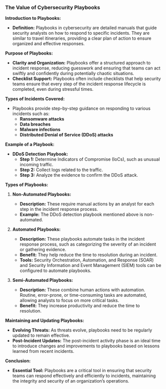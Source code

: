 ### The Value of Cybersecurity Playbooks

**Introduction to Playbooks:**
- **Definition:** Playbooks in cybersecurity are detailed manuals that guide security analysts on how to respond to specific incidents. They are similar to travel itineraries, providing a clear plan of action to ensure organized and effective responses.
  

**Purpose of Playbooks:**
- **Clarity and Organization:** Playbooks offer a structured approach to incident response, reducing guesswork and ensuring that teams can act swiftly and confidently during potentially chaotic situations.
- **Checklist Support:** Playbooks often include checklists that help security teams ensure that every step of the incident response lifecycle is completed, even during stressful times.

**Types of Incidents Covered:**
- Playbooks provide step-by-step guidance on responding to various incidents such as:
  - **Ransomware attacks**
  - **Data breaches**
  - **Malware infections**
  - **Distributed Denial of Service (DDoS) attacks**

**Example of a Playbook:**
- **DDoS Detection Playbook:** 
  - **Step 1:** Determine Indicators of Compromise (IoCs), such as unusual incoming traffic.
  - **Step 2:** Collect logs related to the traffic.
  - **Step 3:** Analyze the evidence to confirm the DDoS attack.

**Types of Playbooks:**

1. **Non-Automated Playbooks:**
   - **Description:** These require manual actions by an analyst for each step in the incident response process.
   - **Example:** The DDoS detection playbook mentioned above is non-automated.

2. **Automated Playbooks:**
   - **Description:** These playbooks automate tasks in the incident response process, such as categorizing the severity of an incident or gathering evidence.
   - **Benefit:** They help reduce the time to resolution during an incident.
   - **Tools:** Security Orchestration, Automation, and Response (SOAR) and Security Information and Event Management (SIEM) tools can be configured to automate playbooks.

3. **Semi-Automated Playbooks:**
   - **Description:** These combine human actions with automation. Routine, error-prone, or time-consuming tasks are automated, allowing analysts to focus on more critical tasks.
   - **Benefit:** They increase productivity and reduce the time to resolution.

**Maintaining and Updating Playbooks:**
- **Evolving Threats:** As threats evolve, playbooks need to be regularly updated to remain effective.
- **Post-Incident Updates:** The post-incident activity phase is an ideal time to introduce changes and improvements to playbooks based on lessons learned from recent incidents.

**Conclusion:**
- **Essential Tool:** Playbooks are a critical tool in ensuring that security teams can respond effectively and efficiently to incidents, maintaining the integrity and security of an organization’s operations.